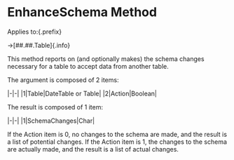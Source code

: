 # EnhanceSchema Method

Applies to:{.prefix}

→[##.##.Table]{.info}

This method reports on (and optionally makes) the schema changes necessary for a table to accept
data from another table.

The argument is composed of 2 items:

|-|-|
|1|Table|DateTable or Table|
|2|Action|Boolean|

The result is composed of 1 item:

|-|-|
|1|SchemaChanges|Char|

If the Action item is 0, no changes to the schema are made, and the result is a list of potential
changes. If the Action item is 1, the changes to the schema are actually made, and the result is a
list of actual changes.

